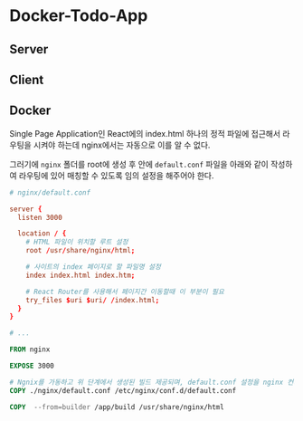 # Docker-Todo-App

## Server

## Client

## Docker

Single Page Application인 React에의 index.html 하나의 정적 파일에 접근해서 라우팅을 시켜야 하는데 nginx에서는 자동으로 이를 알 수 없다.

그러기에 `nginx` 폴더를 root에 생성 후 안에 `default.conf` 파일을 아래와 같이 작성하여 라우팅에 있어 매칭할 수 있도록 임의 설정을 해주어야 한다.

```conf
# nginx/default.conf

server {
  listen 3000

  location / {
    # HTML 파일이 위치할 루트 설정
    root /usr/share/nginx/html;

    # 사이트의 index 페이지로 할 파일명 설정
    index index.html index.htm;

    # React Router를 사용해서 페이지간 이동할때 이 부분이 필요
    try_files $uri $uri/ /index.html;
  }
}
```

```Dockerfile
# ...

FROM nginx

EXPOSE 3000

# Ngnix를 가동하고 위 단계에서 생성된 빌드 제공되며, default.conf 설정을 nginx 컨테이너 안에 있는 설정이 되도록 복사해준다.
COPY ./nginx/default.conf /etc/nginx/conf.d/default.conf

COPY  --from=builder /app/build /usr/share/nginx/html
```

